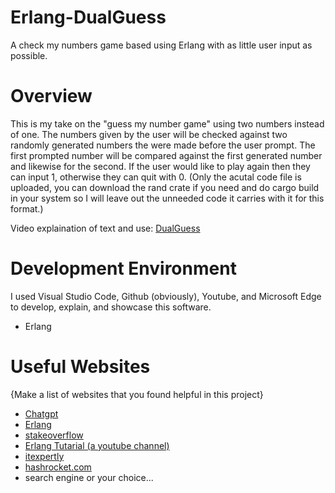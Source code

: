 # Erlang-DualGuess
A check my numbers game based using Erlang with as little user input as possible.

# Overview

This is my take on the "guess my number game" using two numbers instead of one. The numbers given by the user will be checked against two randomly generated numbers the were made before the user prompt. The first prompted number will be compared against the first generated number and likewise for the second. If the user would like to play again then they can input 1, otherwise they can quit with 0. (Only the acutal code file is uploaded, you can download the rand crate if you need and do cargo build in your system so I will leave out the unneeded code it carries with it for this format.)

Video explaination of text and use:
[DualGuess](https://www.youtube.com/watch?v=HF0UmDZHX1g)

# Development Environment

I used Visual Studio Code, Github (obviously), Youtube, and Microsoft Edge to develop, explain, and showcase this software.

- Erlang

# Useful Websites

{Make a list of websites that you found helpful in this project}
* [Chatgpt](https://chat.openai.com/)
* [Erlang](https://www.erlang.org/doc/man/file.html)
* [stakeoverflow](https://stackoverflow.com/questions/688250/how-to-read-integer-in-erlang)
* [Erlang Tutarial (a youtube channel)](https://www.youtube.com/watch?v=HRrfc9CiR_s)
* [itexpertly](https://itexpertly.com/how-do-i-compile-and-run-an-erlang-file/)
* [hashrocket.com](https://hashrocket.com/blog/posts/the-adventures-of-generating-random-numbers-in-erlang-and-elixir)
* search engine or your choice...
